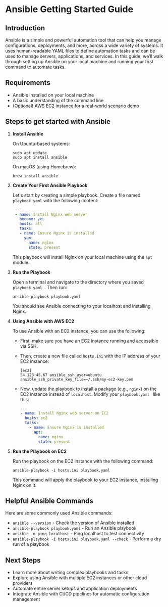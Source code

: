 
# Ansible Getting Started Guide

## Introduction
Ansible is a simple and powerful automation tool that can help you manage configurations, deployments, and more, across a wide variety of systems. It uses human-readable YAML files to define automation tasks and can be used to manage servers, applications, and services. In this guide, we’ll walk through setting up Ansible on your local machine and running your first command to automate tasks.

## Requirements

- Ansible installed on your local machine
- A basic understanding of the command line
- (Optional) AWS EC2 instance for a real-world scenario demo

## Steps to get started with Ansible

1. **Install Ansible**

   On Ubuntu-based systems:
   ```
   sudo apt update
   sudo apt install ansible
   ```

   On macOS (using Homebrew):
   ```
   brew install ansible
   ```

2. **Create Your First Ansible Playbook**

   Let's start by creating a simple playbook. Create a file named `playbook.yaml` with the following content:

   ```yaml
    ---
    - name: Install Nginx web server
      become: yes
      hosts: all
      tasks:
      - name: Ensure Nginx is installed
        yum:
          name: nginx
          state: present
   ```

   This playbook will install Nginx on your local machine using the `apt` module.

3. **Run the Playbook**

   Open a terminal and navigate to the directory where you saved `playbook.yaml
   `. Then run:

   ```
   ansible-playbook playbook.yaml
   
   ```

   You should see Ansible connecting to your localhost and installing Nginx.

4. **Using Ansible with AWS EC2**

   To use Ansible with an EC2 instance, you can use the following:

   - First, make sure you have an EC2 instance running and accessible via SSH.
   - Then, create a new file called `hosts.ini` with the IP address of your EC2 instance:

     ```
     [ec2]
     54.123.45.67 ansible_ssh_user=ubuntu ansible_ssh_private_key_file=~/.ssh/my-ec2-key.pem
     ```

   - Now, update the playbook to install a package (e.g., `nginx`) on the EC2 instance instead of `localhost`. Modify your `playbook.yaml
   ` like this:

     ```yaml
     ---
     - name: Install Nginx web server on EC2
       hosts: ec2
       tasks:
         - name: Ensure Nginx is installed
           apt:
             name: nginx
             state: present
     ```

5. **Run the Playbook on EC2**

   Run the playbook on the EC2 instance with the following command:

   ```
   ansible-playbook -i hosts.ini playbook.yaml
   
   ```

   This command will apply the playbook to your EC2 instance, installing Nginx on it.

## Helpful Ansible Commands

Here are some commonly used Ansible commands:

- `ansible --version` - Check the version of Ansible installed
- `ansible-playbook playbook.yaml` - Run an Ansible playbook
- `ansible -m ping localhost` - Ping localhost to test connectivity
- `ansible-playbook -i hosts.ini playbook.yaml --check` - Perform a dry run of a playbook

## Next Steps

- Learn more about writing complex playbooks and tasks
- Explore using Ansible with multiple EC2 instances or other cloud providers
- Automate entire server setups and application deployments
- Integrate Ansible with CI/CD pipelines for automatic configuration management

